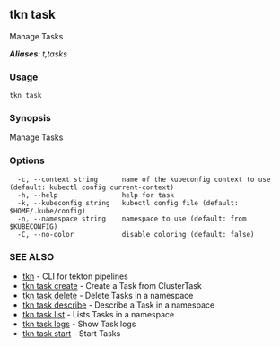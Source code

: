 ## tkn task

Manage Tasks

***Aliases**: t,tasks*

### Usage

```
tkn task
```

### Synopsis

Manage Tasks

### Options

```
  -c, --context string      name of the kubeconfig context to use (default: kubectl config current-context)
  -h, --help                help for task
  -k, --kubeconfig string   kubectl config file (default: $HOME/.kube/config)
  -n, --namespace string    namespace to use (default: from $KUBECONFIG)
  -C, --no-color            disable coloring (default: false)
```

### SEE ALSO

* [tkn](tkn.md)	 - CLI for tekton pipelines
* [tkn task create](tkn_task_create.md)	 - Create a Task from ClusterTask
* [tkn task delete](tkn_task_delete.md)	 - Delete Tasks in a namespace
* [tkn task describe](tkn_task_describe.md)	 - Describe a Task in a namespace
* [tkn task list](tkn_task_list.md)	 - Lists Tasks in a namespace
* [tkn task logs](tkn_task_logs.md)	 - Show Task logs
* [tkn task start](tkn_task_start.md)	 - Start Tasks

